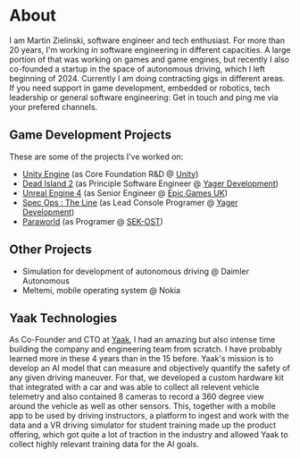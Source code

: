 # About

I am Martin Zielinski, software engineer and tech enthusiast. For more than 20 years, I'm working in software engineering in different capacities. A large portion of that was working on games and game engines, but recently I also co-founded a startup in the space of autonomous driving, which I left beginning of 2024. Currently I am doing contracting gigs in different areas. If you need support in game development, embedded or robotics, tech leadership or general software engineering: Get in touch and ping me via your prefered channels.

## Game Development Projects

These are some of the projects I've worked on:

- [Unity Engine](https://unity.com) (as Core Foundation R&D @ [Unity](https://unity.com))
- [Dead Island 2](https://deadisland.com) (as Principle Software Engineer @ [Yager Development](https://yager.de))
- [Unreal Engine 4](https://www.unrealengine.com/en-US) (as Senior Engineer @ [Epic Games UK](https://www.epicgames.com/site/de/home))
- [Spec Ops : The Line](https://2k.com/en-US/game/spec-ops-the-line/) (as Lead Console Programer @ [Yager Development](https://yager.de))
- [Paraworld](https://www.myabandonware.com/game/paraworld-f3y) (as Programer @ [SEK-OST](https://www.mobygames.com/company/2678/spieleentwicklungskombinat-gmbh/))

## Other Projects

- Simulation for development of autonomous driving @ Daimler Autonomous
- Meltemi, mobile operating system @ Nokia

## Yaak Technologies

As Co-Founder and CTO at [Yaak](www.yaak.ai), I had an amazing but also intense time building the company and engineering team from scratch. I have probably learned more in these 4 years than in the 15 before. Yaak's mission is to develop an AI model that can measure and objectively quantify the safety of any given driving maneuver. For that, we developed a custom hardware kit that integrated with a car and was able to collect all relevent vehicle telemetry and also contained 8 cameras to record a 360 degree view around the vehicle as well as other sensors. This, together with a mobile app to be used by driving instructors, a platform to ingest and work with the data and a VR driving simulator for student training made up the product offering, which got quite a lot of traction in the industry and allowed Yaak to collect highly relevant training data for the AI goals.
